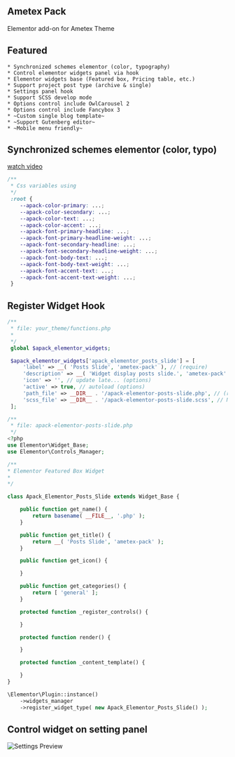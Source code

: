 ## Ametex Pack
Elementor add-on for Ametex Theme

## Featured
    * Synchronized schemes elementor (color, typography)
    * Control elementor widgets panel via hook
    * Elementor widgets base (Featured box, Pricing table, etc.)
    * Support project post type (archive & single)
    * Settings panel hook
    * Support SCSS develop mode
    * Options control include OwlCarousel 2
    * Options control include Fancybox 3
    * ~Custom single blog template~
    * ~Support Gutenberg editor~
    * ~Mobile menu friendly~

## Synchronized schemes elementor (color, typo)
[watch video](https://d.pr/free/v/7UK6qi)
```css
/**
 * Css variables using
 */
 :root {
    --apack-color-primary: ...;
    --apack-color-secondary: ...;
    --apack-color-text: ...;
    --apack-color-accent: ...;
    --apack-font-primary-headline: ...;
    --apack-font-primary-headline-weight: ...;
    --apack-font-secondary-headline: ...;
    --apack-font-secondary-headline-weight: ...;
    --apack-font-body-text: ...;
    --apack-font-body-text-weight: ...;
    --apack-font-accent-text: ...;
    --apack-font-accent-text-weight: ...;
 }
```

## Register Widget Hook
```php
/**
 * file: your_theme/functions.php
 *
 */
 global $apack_elementor_widgets;

 $apack_elementor_widgets['apack_elementor_posts_slide'] = [
     'label' => __( 'Posts Slide', 'ametex-pack' ), // (require)
     'description' => __( 'Widget display posts slide.', 'ametex-pack' ), // (options)
     'icon' => '', // update late... (options)
     'active' => true, // autoload (options)
     'path_file' => __DIR__ . '/apack-elementor-posts-slide.php', // (require)
     'scss_file' => __DIR__ . '/apack-elementor-posts-slide.scss', // Need enable develop mode on general settings (option)
 ];

/**
 * file: apack-elementor-posts-slide.php
 */
<?php
use Elementor\Widget_Base;
use Elementor\Controls_Manager;

/**
* Elementor Featured Box Widget
*
*/

class Apack_Elementor_Posts_Slide extends Widget_Base {

    public function get_name() {
        return basename( __FILE__, '.php' );
    }

    public function get_title() {
        return __( 'Posts Slide', 'ametex-pack' );
    }

    public function get_icon() {

    }

    public function get_categories() {
    	return [ 'general' ];
    }

    protected function _register_controls() {

    }

    protected function render() {

    }

    protected function _content_template() {

    }
}

\Elementor\Plugin::instance()
    ->widgets_manager
    ->register_widget_type( new Apack_Elementor_Posts_Slide() );

```

## Control widget on setting panel
![Settings Preview](https://cdn-std.droplr.net/files/acc_472041/v7xIuE)
